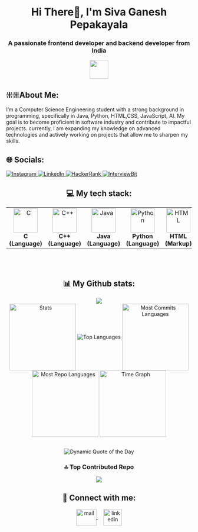<h1 align="center">Hi There👋, I'm Siva Ganesh Pepakayala</h1>
<h3 align="center">A passionate frontend developer and backend developer from India</h3>

<!--<img aline="right" alt="coding" width="400" src="https://user-images.githubusercontent.com/55389276/140866485-8fb1c876-9a8f-4d6a-98dc-08c4981eaf70.gif">
<p align="center"> <img src="https://komarev.com/ghpvc/?username=sivaganesh7&label=Profile%20views&color=0e75b6&style=flat" alt="sivaganesh7"/> </p>-->

<p align="center">
 <img src="https://readme-typing-svg.demolab.com?font=Poppins&color=FFD700&size=30&center=true&vCenter=true&width=450&duration=1500&pause=1000&lines=Software+Engineer;Web+Developer;App+Developer;Artificial+Intelligence;Machine+Learning;Data+Science" width="auto" height="50"/>
</p>
<h2 id="h2">⁜⁜About Me:</h2>
<p>I’m a Computer Science Engineering student with a strong background in programming, specifically in Java, Python, HTML,CSS, JavaScript, AI. My goal is to become proficient in software industry and contribute to impactful projects. currently, I am expanding my knowledge on advanced technologies and actively working on projects that allow me to sharpen my skills.</p>

## 🌐 Socials:
<a href="https://instagram.com/iam_sivaganesh" target="_blank">
  <img src="https://img.shields.io/badge/Instagram-%23E4405F.svg?logo=Instagram&logoColor=white" alt="Instagram">
</a>
<a href="https://www.linkedin.com/in/pepakayala-sivaganesh" target="_blank">
  <img src="https://img.shields.io/badge/LinkedIn-%230077B5.svg?logo=linkedin&logoColor=white" alt="LinkedIn">
</a>

<a href="https://www.hackerrank.com/pepakayala_siva" target="_blank">
  <img src="https://img.shields.io/badge/HackerRank-%232EC866.svg?logo=HackerRank&logoColor=white" alt="HackerRank">
</a>
<a href="https://www.interviewbit.com/profile/pepakayala-siva" target="_blank">
  <img src="https://img.shields.io/badge/InterviewBit-%23007bff.svg?logo=InterviewBit&logoColor=white" alt="InterviewBit">
</a>

<!--<p align="center">
   <img src="https://readme-typing-svg.demolab.com?font=Roboto+Slab&color=fe428e&size=30&center=true&vCenter=true&width=450&duration=1500&pause=1000&lines=Artificial+Intelligence;Machine+Learning;Data+Science" width="auto" height="35"/>
</p>
<p align="center">Currently learning -> Machine Learning</p>
<p align="center">Currently working on -> Private Projects</p>
<br> -->
<h2 align="center">💻 My tech stack:</h2>
<table align="center">
<tr>
   <td align="center"><img src="https://cdn.worldvectorlogo.com/logos/c-1.svg" alt="C" width="65" height="65"/><br><b>C (Language)</b></td>
   <td align="center"><img src="https://cdn.worldvectorlogo.com/logos/c.svg" alt="C++" width="65" height="65"/><br><b>C++ (Language)</b></td>
   <td align="center"><img src="https://cdn.worldvectorlogo.com/logos/java-14.svg" alt="Java" width="65" height="65"/><br><b>Java (Language)</b></td>
   <td align="center"><img src="https://cdn.worldvectorlogo.com/logos/python-5.svg" alt="Python" width="65" height="65"/><br><b>Python (Language)</b></td>
   <td align="center"><img src="https://cdn.worldvectorlogo.com/logos/html-1.svg" alt="HTML" width="65" height="65"/><br><b>HTML (Markup)</b></td>
   <td align="center"><img src="https://cdn.worldvectorlogo.com/logos/css-3.svg" alt="CSS" width="65" height="65"/><br><b>CSS (Stylesheet)</b></td>
   <td align="center"><img src="https://cdn.worldvectorlogo.com/logos/logo-javascript.svg" alt="JavaScript" width="65" height="65"/><br><b>JavaScript (Language)</b></td>
   <td align="center"><img src="https://cdn.worldvectorlogo.com/logos/nodejs-icon.svg" alt="NodeJS" width="65" height="65"/><br><b>Node JS (Runtime)</b></td>
   <td align="center"><img src="https://cdn.worldvectorlogo.com/logos/mongodb-icon-1-1.svg" alt="MongoDB" width="65" height="65"/><br><b>MongoDB (Database)</b></td>
</tr>
</table>
<br>
<br>
<h2 align="center">📊 My Github stats:</h2>
<div align=center>
  <img src="https://github-profile-trophy.vercel.app/?username=sivaganesh7&row=2&column=3&theme=radical&margin-w=2&margin-h=2&no-frame=true"/>
</div>
<div align="center">
  <img align="center" src="http://github-profile-summary-cards.vercel.app/api/cards/stats?username=sivaganesh7&theme=radical" height="180em" alt="Stats"/>
  <img align="center" src="https://github-readme-stats.vercel.app/api/top-langs?username=sivaganesh7&hide_border=true&no-bg=true&no-frame=true&layout=compact&theme=radical&langs_count=8&hide=jupyter%20notebook,css" alt="Top Languages"/>
  <img align="center" src="http://github-profile-summary-cards.vercel.app/api/cards/most-commit-language?username=sivaganesh7&theme=radical&exclude=html,CSS,Jupyter%20Notebook" height="180em" alt="Most Commits Languages"/>
  <img align="center" src="http://github-profile-summary-cards.vercel.app/api/cards/repos-per-language?username=sivaganesh7&theme=radical&exclude=html,CSS,Jupyter%20Notebook" height="180em" alt="Most Repo Languages"/>
  <img align="center" src="http://github-profile-summary-cards.vercel.app/api/cards/productive-time?username=sivaganesh7&theme=radical&utcOffset=5.30" height="180em" alt="Time Graph"/>
</div>
<br>
<p align="center">
  <img src="https://quotes-github-readme.vercel.app/api?type=horizontal&theme=radical" alt="Dynamic Quote of the Day"/>
</p>


<div align="center">
  
### 🔝 Top Contributed Repo
![](https://github-contributor-stats.vercel.app/api?username=sivaganesh7&limit=5&theme=dark&combine_all_yearly_contributions=true)

</div>

<h2 align="center">🔗 Connect with me:</h2>
<p align="center">
  <a href="mailto:pepakayalasiva7075@gmail.com" target="_blank">
    <img align="center" src="https://cdn.worldvectorlogo.com/logos/official-gmail-icon-2020-.svg" alt="mail" height="45" width="55" />
  </a>
  &nbsp;&nbsp;&nbsp;
  <a href="https://www.linkedin.com/in/pepakayala-sivaganesh?utm_source=share&utm_campaign=share_via&utm_content=profile&utm_medium=android_app" target="_blank">
    <img align="center" src="https://cdn.worldvectorlogo.com/logos/linkedin-icon-3.svg" alt="linkedin" height="45" width="50" />
  </a>
</p>
